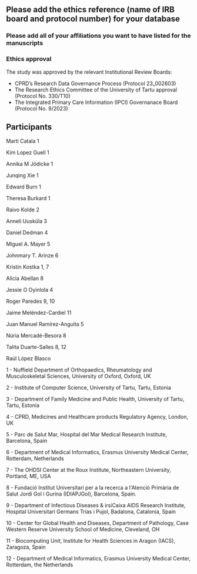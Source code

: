 ## Please add the ethics reference (name of IRB board and protocol number) for your database

### Please add all of your affiliations you want to have listed for the manuscripts

### Ethics approval
The study was approved by the relevant Institutional Review Boards: 
- CPRD’s Research Data Governance Process (Protocol 23_002603)
- The Research Ethics Committee of the University of Tartu approval (Protocol No. 330/T10)
- The Integrated Primary Care Information (IPCI) Governanace Board (Protocol No. 9/2023)

## Participants

Marti Catala 1

Kim Lopez Guell 1

Annika M Jödicke 1

Junqing Xie 1

Edward Burn 1

Theresa Burkard 1

Raivo Kolde 2

Anneli Uusküla 3

Daniel Dedman 4

Miguel A. Mayer 5

Johnmary T. Arinze 6

Kristin Kostka 1, 7

Alicia Abellan 8

Jessie O Oyinlola 4

Roger Paredes 9, 10

Jaime Meléndez-Cardiel 11

Juan Manuel Ramírez-Anguita 5

Núria Mercadé-Besora 8

Talita Duarte-Salles 8, 12

Raúl López Blasco


1 - Nuffield Department of Orthopaedics, Rheumatology and Musculoskeletal Sciences, University of Oxford, Oxford, UK

2 - Institute of Computer Science, University of Tartu, Tartu, Estonia

3 - Department of Family Medicine and Public Health, University of Tartu, Tartu, Estonia

4 - CPRD, Medicines and Healthcare products Regulatory Agency, London, UK

5 - Parc de Salut Mar, Hospital del Mar Medical Research Institute, Barcelona, Spain 

6 - Department of Medical Informatics, Erasmus University Medical Center, Rotterdam, Netherlands

7 - The OHDSI Center at the Roux Institute, Northeastern University, Portland, ME, USA

8 - Fundació Institut Universitari per a la recerca a l'Atenció Primària de Salut Jordi Gol i Gurina (IDIAPJGol), Barcelona, Spain. 

9 - Department of Infectious Diseases & irsiCaixa AIDS Research Institute, Hospital Universitari Germans Trias i Pujol, Badalona, Catalonia, Spain

10 - Center for Global Health and Diseases, Department of Pathology, Case Western Reserve University School of Medicine, Cleveland, OH 

11 - Biocomputing Unit, Institute for Health Sciences in Aragon (IACS), Zaragoza, Spain 

12 - Department of Medical Informatics, Erasmus University Medical Center, Rotterdam, the Netherlands




